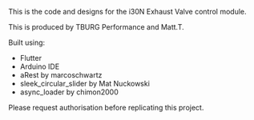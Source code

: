 This is the code and designs for the i30N Exhaust Valve control module.

This is produced by TBURG Performance and Matt.T.

Built using:
- Flutter
- Arduino IDE
- aRest by marcoschwartz
- sleek_circular_slider by Mat Nuckowski
- async_loader by chimon2000



Please request authorisation before replicating this project.